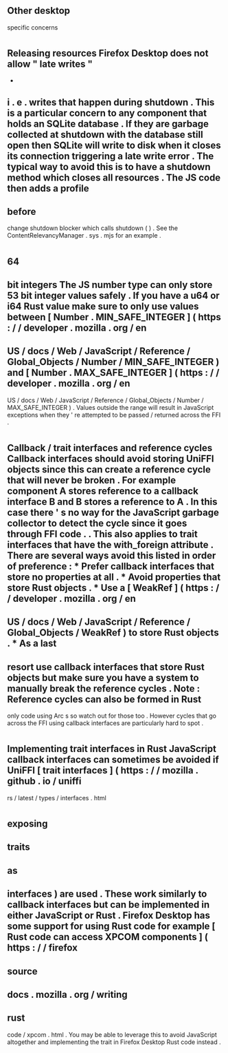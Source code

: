 #
Other
desktop
-
specific
concerns
#
#
Releasing
resources
Firefox
Desktop
does
not
allow
"
late
writes
"
-
-
i
.
e
.
writes
that
happen
during
shutdown
.
This
is
a
particular
concern
to
any
component
that
holds
an
SQLite
database
.
If
they
are
garbage
collected
at
shutdown
with
the
database
still
open
then
SQLite
will
write
to
disk
when
it
closes
its
connection
triggering
a
late
write
error
.
The
typical
way
to
avoid
this
is
to
have
a
shutdown
method
which
closes
all
resources
.
The
JS
code
then
adds
a
profile
-
before
-
change
shutdown
blocker
which
calls
shutdown
(
)
.
See
the
ContentRelevancyManager
.
sys
.
mjs
for
an
example
.
#
#
64
-
bit
integers
The
JS
number
type
can
only
store
53
bit
integer
values
safely
.
If
you
have
a
u64
or
i64
Rust
value
make
sure
to
only
use
values
between
[
Number
.
MIN_SAFE_INTEGER
]
(
https
:
/
/
developer
.
mozilla
.
org
/
en
-
US
/
docs
/
Web
/
JavaScript
/
Reference
/
Global_Objects
/
Number
/
MIN_SAFE_INTEGER
)
and
[
Number
.
MAX_SAFE_INTEGER
]
(
https
:
/
/
developer
.
mozilla
.
org
/
en
-
US
/
docs
/
Web
/
JavaScript
/
Reference
/
Global_Objects
/
Number
/
MAX_SAFE_INTEGER
)
.
Values
outside
the
range
will
result
in
JavaScript
exceptions
when
they
'
re
attempted
to
be
passed
/
returned
across
the
FFI
.
#
#
Callback
/
trait
interfaces
and
reference
cycles
Callback
interfaces
should
avoid
storing
UniFFI
objects
since
this
can
create
a
reference
cycle
that
will
never
be
broken
.
For
example
component
A
stores
reference
to
a
callback
interface
B
and
B
stores
a
reference
to
A
.
In
this
case
there
'
s
no
way
for
the
JavaScript
garbage
collector
to
detect
the
cycle
since
it
goes
through
FFI
code
.
.
This
also
applies
to
trait
interfaces
that
have
the
with_foreign
attribute
.
There
are
several
ways
avoid
this
listed
in
order
of
preference
:
*
Prefer
callback
interfaces
that
store
no
properties
at
all
.
*
Avoid
properties
that
store
Rust
objects
.
*
Use
a
[
WeakRef
]
(
https
:
/
/
developer
.
mozilla
.
org
/
en
-
US
/
docs
/
Web
/
JavaScript
/
Reference
/
Global_Objects
/
WeakRef
)
to
store
Rust
objects
.
*
As
a
last
-
resort
use
callback
interfaces
that
store
Rust
objects
but
make
sure
you
have
a
system
to
manually
break
the
reference
cycles
.
Note
:
Reference
cycles
can
also
be
formed
in
Rust
-
only
code
using
Arc
s
so
watch
out
for
those
too
.
However
cycles
that
go
across
the
FFI
using
callback
interfaces
are
particularly
hard
to
spot
.
#
#
Implementing
trait
interfaces
in
Rust
JavaScript
callback
interfaces
can
sometimes
be
avoided
if
UniFFI
[
trait
interfaces
]
(
https
:
/
/
mozilla
.
github
.
io
/
uniffi
-
rs
/
latest
/
types
/
interfaces
.
html
#
exposing
-
traits
-
as
-
interfaces
)
are
used
.
These
work
similarly
to
callback
interfaces
but
can
be
implemented
in
either
JavaScript
or
Rust
.
Firefox
Desktop
has
some
support
for
using
Rust
code
for
example
[
Rust
code
can
access
XPCOM
components
]
(
https
:
/
/
firefox
-
source
-
docs
.
mozilla
.
org
/
writing
-
rust
-
code
/
xpcom
.
html
.
You
may
be
able
to
leverage
this
to
avoid
JavaScript
altogether
and
implementing
the
trait
in
Firefox
Desktop
Rust
code
instead
.
